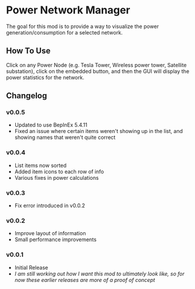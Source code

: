 # Power Network Manager
The goal for this mod is to provide a way to visualize the power generation/consumption for a selected network.

## How To Use
Click on any Power Node (e.g. Tesla Tower, Wireless power tower, Satellite substation), click on the embedded button, and then the GUI will display the power statistics for the network.

## Changelog

### v0.0.5
- Updated to use BepInEx 5.4.11
- Fixed an issue where certain items weren't showing up in the list, and showing names that weren't quite correct

### v0.0.4
- List items now sorted
- Added item icons to each row of info
- Various fixes in power calculations

### v0.0.3
- Fix error introduced in v0.0.2

### v0.0.2
- Improve layout of information
- Small performance improvements

### v0.0.1
- Initial Release
- _I am still working out how I want this mod to ultimately look like, so for now these earlier releases are more of a proof of concept_

